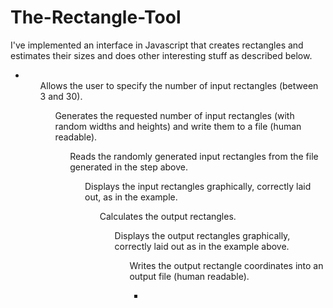 The-Rectangle-Tool
==================

I've implemented an interface in Javascript that creates rectangles and estimates their sizes and does other interesting stuff as described below. 


<ul><li>
<ul>Allows the user to specify the number of input rectangles (between 3 and 30).
<ul>Generates the requested number of input rectangles (with random widths and heights) and write them to a file (human readable).
<ul>Reads the randomly generated input rectangles from the file generated in the step above.
<ul>Displays the input rectangles graphically, correctly laid out, as in the example.
<ul>Calculates the output rectangles.
<ul>Displays the output rectangles graphically, correctly laid out as in the example above. 
<ul>Writes the output rectangle coordinates into an output file (human readable).
<ul/><li/>
